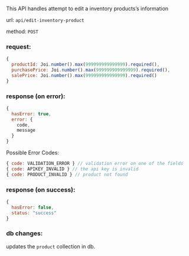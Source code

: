 This API handles attempt to edit a inventory products’s information

url: `api/edit-inventory-product`

method: `POST`

### request: 
```js
{
  productId: Joi.number().max(999999999999999).required(),
  purchasePrice: Joi.number().max(999999999999999).required(),
  salePrice: Joi.number().max(999999999999999).required()
}
```

### response (on error):
```js
{
  hasError: true,
  error: {
    code,
    message
  }
}
```

Possible Error Codes:
```js
{ code: VALIDATION_ERROR } // validation error on one of the fields
{ code: APIKEY_INVALID } // the api key is invalid
{ code: PRODUCT_INVALID } // product not found
```

### response (on success):
```js
{
  hasError: false,
  status: "success"
}
```

### db changes:
updates the `product` collection in db.